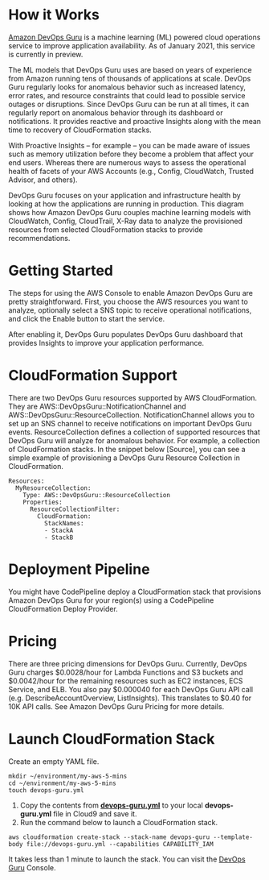 # How it Works
[Amazon DevOps Guru](https://aws.amazon.com/devops-guru/) is a machine learning (ML) powered cloud operations service to improve application availability. As of January 2021, this service is currently in preview. 

The ML models that DevOps Guru uses are based on years of experience from Amazon running tens of thousands of applications at scale. DevOps Guru regularly looks for anomalous behavior such as increased latency, error rates, and resource constraints that could lead to possible service outages or disruptions. Since DevOps Guru can be run at all times, it can regularly report on anomalous behavior through its dashboard or notifications. It provides reactive and proactive Insights along with the mean time to recovery of CloudFormation stacks. 

With Proactive Insights – for example – you can be made aware of issues such as memory utilization before they become a problem that affect your end users. Whereas there are numerous ways to assess the operational health of facets of your AWS Accounts (e.g., Config, CloudWatch, Trusted Advisor, and others).

DevOps Guru focuses on your application and infrastructure health by looking at how the applications are running in production. This diagram shows how Amazon DevOps Guru couples machine learning models with CloudWatch, Config, CloudTrail, X-Ray data to analyze the provisioned resources from selected CloudFormation stacks to provide recommendations.  

# Getting Started
The steps for using the AWS Console to enable Amazon DevOps Guru are pretty straightforward. 
First, you choose the AWS resources you want to analyze, optionally select a SNS topic to receive operational notifications, and click the Enable button to start the service. 

After enabling it, DevOps Guru populates DevOps Guru dashboard that provides Insights to improve your application performance.

# CloudFormation Support
There are two DevOps Guru resources supported by AWS CloudFormation. They are AWS::DevOpsGuru::NotificationChannel and AWS::DevOpsGuru::ResourceCollection. NotificationChannel allows you to set up an SNS channel to receive notifications on important DevOps Guru events. ResourceCollection defines a collection of supported resources that DevOps Guru will analyze for anomalous behavior. For example, a collection of CloudFormation stacks. In the snippet below [Source], you can see a simple example of provisioning a DevOps Guru Resource Collection in CloudFormation. 

```
Resources:
  MyResourceCollection:
    Type: AWS::DevOpsGuru::ResourceCollection
    Properties:
      ResourceCollectionFilter:
        CloudFormation:
          StackNames:
          - StackA
          - StackB

```

# Deployment Pipeline
You might have CodePipeline deploy a CloudFormation stack that provisions Amazon DevOps Guru for your region(s) using a CodePipeline CloudFormation Deploy Provider.

# Pricing
There are three pricing dimensions for DevOps Guru. Currently, DevOps Guru charges $0.0028/hour for Lambda Functions and S3 buckets and $0.0042/hour for the remaining resources such as EC2 instances, ECS Service, and ELB. You also pay $0.000040 for each DevOps Guru API call (e.g. DescribeAccountOverview, ListInsights). This translates to $0.40 for 10K API calls. See Amazon DevOps Guru Pricing for more details.

# Launch CloudFormation Stack

Create an empty YAML file.

```
mkdir ~/environment/my-aws-5-mins
cd ~/environment/my-aws-5-mins
touch devops-guru.yml
```
1. Copy the contents from **[devops-guru.yml](https://raw.githubusercontent.com/PaulDuvall/aws-5-mins/main/devops-guru/devops-guru.yml?token=AAMLKO5WPMCUJSMPCSCFW4TACR3NM)** to your local **devops-guru.yml** file in Cloud9 and save it. 
1. Run the command below to launch a CloudFormation stack. 

```
aws cloudformation create-stack --stack-name devops-guru --template-body file://devops-guru.yml --capabilities CAPABILITY_IAM
```

It takes less than 1 minute to launch the stack. You can visit the [DevOps Guru](https://console.aws.amazon.com/codeguru/devops-guru/) Console.